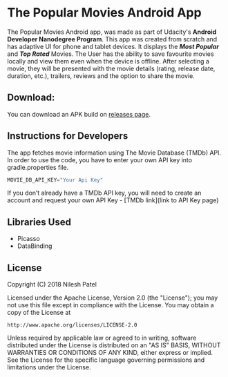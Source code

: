 # The Popular Movies Android App

The Popular Movies Android app, was made as part of Udacity's **Android Developer Nanodegree Program**. This app was created from scratch and has adaptive UI for phone and tablet devices. It displays the **_Most Popular_** and **_Top Rated_** Movies. The User has the ability to save favourite movies locally and view them even when the device is offline. After selecting a movie, they will be presented with the movie details (rating, release date, duration, etc.), trailers, reviews and the option to share the movie.

## Download:

You can download an APK build on [releases page]().


## Instructions for Developers

The app fetches movie information using The Movie Database (TMDb) API. In order to use the code, you have to enter your own API key into gradle.properties file.

```Groovy
MOVIE_DB_API_KEY="Your Api Key"
```

If you don’t already have a TMDb API key, you will need to create an account and request your own API Key - [TMDb link](link to API Key page)



## Libraries Used

* Picasso
* DataBinding 


## License

Copyright (C) 2018 Nilesh Patel

Licensed under the Apache License, Version 2.0 (the "License");
you may not use this file except in compliance with the License.
You may obtain a copy of the License at

    http://www.apache.org/licenses/LICENSE-2.0

Unless required by applicable law or agreed to in writing, software
distributed under the License is distributed on an "AS IS" BASIS,
WITHOUT WARRANTIES OR CONDITIONS OF ANY KIND, either express or implied.
See the License for the specific language governing permissions and
limitations under the License.
